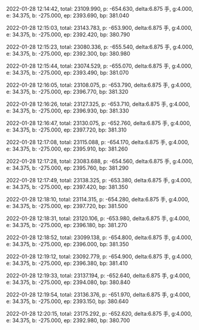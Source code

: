 2022-01-28 12:14:42, total: 23109.990, p: -654.630, delta:6.875 手, g:4.000, e: 34.375, b: -275.000, ep: 2393.690, bp: 381.040

2022-01-28 12:15:03, total: 23143.783, p: -653.900, delta:6.875 手, g:4.000, e: 34.375, b: -275.000, ep: 2392.420, bp: 380.790

2022-01-28 12:15:23, total: 23080.336, p: -655.540, delta:6.875 手, g:4.000, e: 34.375, b: -275.000, ep: 2392.300, bp: 380.980

2022-01-28 12:15:44, total: 23074.529, p: -655.070, delta:6.875 手, g:4.000, e: 34.375, b: -275.000, ep: 2393.490, bp: 381.070

2022-01-28 12:16:05, total: 23108.075, p: -653.790, delta:6.875 手, g:4.000, e: 34.375, b: -275.000, ep: 2396.770, bp: 381.320

2022-01-28 12:16:26, total: 23127.325, p: -653.710, delta:6.875 手, g:4.000, e: 34.375, b: -275.000, ep: 2396.930, bp: 381.330

2022-01-28 12:16:47, total: 23130.075, p: -652.760, delta:6.875 手, g:4.000, e: 34.375, b: -275.000, ep: 2397.720, bp: 381.310

2022-01-28 12:17:08, total: 23115.088, p: -654.170, delta:6.875 手, g:4.000, e: 34.375, b: -275.000, ep: 2395.910, bp: 381.260

2022-01-28 12:17:28, total: 23083.688, p: -654.560, delta:6.875 手, g:4.000, e: 34.375, b: -275.000, ep: 2395.760, bp: 381.290

2022-01-28 12:17:49, total: 23138.325, p: -653.380, delta:6.875 手, g:4.000, e: 34.375, b: -275.000, ep: 2397.420, bp: 381.350

2022-01-28 12:18:10, total: 23114.315, p: -654.280, delta:6.875 手, g:4.000, e: 34.375, b: -275.000, ep: 2397.720, bp: 381.500

2022-01-28 12:18:31, total: 23120.106, p: -653.980, delta:6.875 手, g:4.000, e: 34.375, b: -275.000, ep: 2396.180, bp: 381.270

2022-01-28 12:18:52, total: 23099.138, p: -654.800, delta:6.875 手, g:4.000, e: 34.375, b: -275.000, ep: 2396.000, bp: 381.350

2022-01-28 12:19:12, total: 23092.779, p: -654.900, delta:6.875 手, g:4.000, e: 34.375, b: -275.000, ep: 2396.380, bp: 381.410

2022-01-28 12:19:33, total: 23137.194, p: -652.640, delta:6.875 手, g:4.000, e: 34.375, b: -275.000, ep: 2394.080, bp: 380.840

2022-01-28 12:19:54, total: 23136.376, p: -651.970, delta:6.875 手, g:4.000, e: 34.375, b: -275.000, ep: 2393.150, bp: 380.640

2022-01-28 12:20:15, total: 23175.292, p: -652.620, delta:6.875 手, g:4.000, e: 34.375, b: -275.000, ep: 2392.980, bp: 380.700